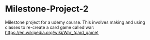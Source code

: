 # Milestone-Project-2

Milestone project for a udemy course. This involves making and using classes to re-create a card game called war: https://en.wikipedia.org/wiki/War_(card_game)
